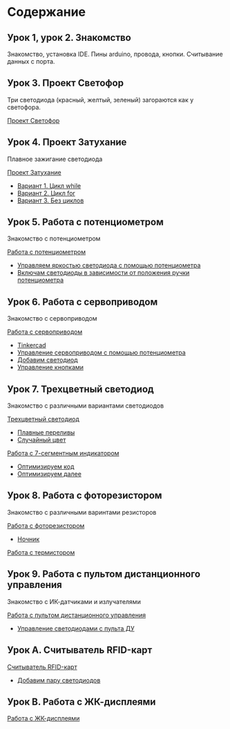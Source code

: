 # Содержание

## Урок 1, урок 2. Знакомство

Знакомство, установка IDE. Пины arduino, провода, кнопки. Считывание данных с порта.

## Урок 3. Проект Светофор

Три светодиода (красный, желтый, зеленый) загораются как у светофора.

[Проект Светофор](https://github.com/trusiwko/Arduino/tree/master/eKids/Lesson3#Проект-Светофор)

## Урок 4. Проект Затухание

Плавное зажигание светодиода

[Проект Затухание](https://github.com/trusiwko/Arduino/tree/master/eKids/Lesson4#Проект-Затухание)
* [Вариант 1. Цикл while](https://github.com/trusiwko/Arduino/tree/master/eKids/Lesson4#Вариант-1-Цикл-while)
* [Вариант 2. Цикл for](https://github.com/trusiwko/Arduino/tree/master/eKids/Lesson4#Вариант-2-Цикл-for)
* [Вариант 3. Без циклов](https://github.com/trusiwko/Arduino/tree/master/eKids/Lesson4#Вариант-3-Без-циклов)

## Урок 5. Работа с потенциометром

Знакомство с потенциометром

[Работа с потенциометром](https://github.com/trusiwko/Arduino/tree/master/eKids/Lesson5#Работа-с-потенциометром)
* [Управляем яркостью светодиода с помощью потенциометра](https://github.com/trusiwko/Arduino/tree/master/eKids/Lesson5#Задание-1-Управляем-яркостью-светодиода-с-помощью-потенциометра)
* [Включам светодиоды в зависимости от положения ручки потенциометра](https://github.com/trusiwko/Arduino/tree/master/eKids/Lesson5#Задание-2-Включам-светодиоды-в-зависимости-от-положения-ручки-потенциометра)

## Урок 6. Работа с сервоприводом

Знакомство с сервоприводом

[Работа с сервоприводом](https://github.com/trusiwko/Arduino/tree/master/eKids/Lesson6#Работа-с-сервоприводом)
* [Tinkercad](https://github.com/trusiwko/Arduino/tree/master/eKids/Lesson6#tinkercad)
* [Управление сервоприводом с помощью потенциометра](https://github.com/trusiwko/Arduino/tree/master/eKids/Lesson6#Управление-сервоприводом-с-помощью-потенциометра)
* [Добавим светодиод](https://github.com/trusiwko/Arduino/tree/master/eKids/Lesson6#Добавим-светодиод)
* [Управление кнопками](https://github.com/trusiwko/Arduino/tree/master/eKids/Lesson6#Управление-кнопками)

## Урок 7. Трехцветный светодиод

Знакомство с различными вариантами светодиодов

[Трехцветный светодиод](https://github.com/trusiwko/Arduino/tree/master/eKids/Lesson7#Трехцветный-светодиод)
* [Плавные переливы](https://github.com/trusiwko/Arduino/tree/master/eKids/Lesson7#-Плавные-переливы)
* [Случайный цвет](https://github.com/trusiwko/Arduino/tree/master/eKids/Lesson7#-Случайный-цвет)

[Работа с 7-сегментным индикатором](https://github.com/trusiwko/Arduino/tree/master/eKids/Lesson7#Работа-с-7-сегментным-индикатором)
* [Оптимизируем код](https://github.com/trusiwko/Arduino/tree/master/eKids/Lesson7#-Оптимизируем-код)
* [Оптимизируем далее](https://github.com/trusiwko/Arduino/tree/master/eKids/Lesson7#-Оптимизируем-далее)

## Урок 8. Работа с фоторезистором

Знакомство с различными варинтами резисторов

[Работа с фоторезистором](https://github.com/trusiwko/Arduino/tree/master/eKids/Lesson8#Работа-с-фоторезистором)
* [Ночник](https://github.com/trusiwko/Arduino/tree/master/eKids/Lesson8#-Ночник)

[Работа с термистором](https://github.com/trusiwko/Arduino/tree/master/eKids/Lesson8#Работа-с-термистором)

## Урок 9. Работа с пультом дистанционного управления

Знакомство с ИК-датчиками и излучателями

[Работа с пультом дистанционного управления](https://github.com/trusiwko/Arduino/tree/master/eKids/Lesson9#Работа-с-пультом-дистанционного-управления)
* [Управление светодиодами с пульта ДУ](https://github.com/trusiwko/Arduino/tree/master/eKids/Lesson9#Управление-светодиодами-с-пульта-ДУ)

## Урок A. Считыватель RFID-карт

[Считыватель RFID-карт](https://github.com/trusiwko/Arduino/tree/master/eKids/LessonA#Считыватель-rfid-карт)
* [Добавим пару светодиодов](https://github.com/trusiwko/Arduino/tree/master/eKids/LessonA#Добавим-пару-светодиодов)

## Урок B. Работа с ЖК-дисплеями

[Работа с ЖК-дисплеями](https://github.com/trusiwko/Arduino/tree/master/eKids/LessonB#Работа-с-ЖК-дисплеями)